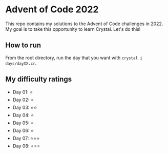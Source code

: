 # Advent of Code 2022

This repo contains my solutions to the Advent of Code challenges in 2022. My goal is to take this opportunity to learn Crystal. Let's do this!

## How to run

From the root directory, run the day that you want with `crystal i days/dayXX.cr`.

## My difficulty ratings

- Day 01: ⭐
- Day 02: ⭐
- Day 03: ⭐⭐
- Day 04: ⭐
- Day 05: ⭐
- Day 06: ⭐
- Day 07: ⭐⭐⭐
- Day 08: ⭐⭐⭐
